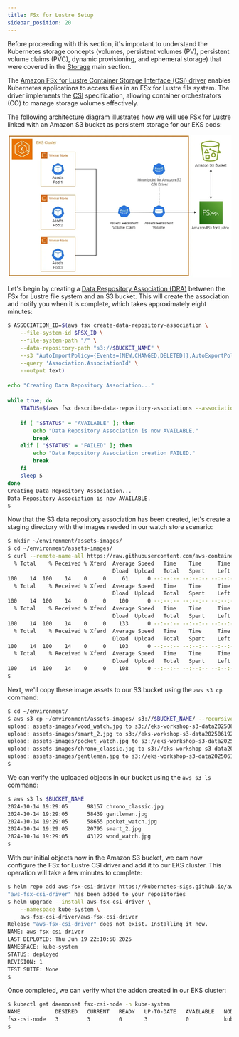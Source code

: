 ```yaml
---
title: FSx for Lustre Setup
sidebar_position: 20
---
```


Before proceeding with this section, it's important to understand the Kubernetes storage concepts (volumes, persistent volumes (PV), persistent volume claims (PVC), dynamic provisioning, and ephemeral storage) that were covered in the [Storage](../index.md) main section.

The [Amazon FSx for Lustre Container Storage Interface (CSI) driver](https://github.com/kubernetes-sigs/aws-fsx-csi-driver) enables Kubernetes applications to access files in an FSx for Lustre fils system. The driver implements the [CSI](https://github.com/container-storage-interface/spec/blob/master/spec.md) specification, allowing container orchestrators (CO) to manage storage volumes effectively.

The following architecture diagram illustrates how we will use FSx for Lustre linked with an Amazon S3 bucket as persistent storage for our EKS pods:

![Assets with FSx for Lustre](./assets/assets-fsxl.webp)


Let's begin by creating a [Data Respository Association (DRA)](https://docs.aws.amazon.com/fsx/latest/LustreGuide/create-dra-linked-data-repo.html) between the FSx for Lustre file system and an S3 bucket. This will create the association and notify you when it is complete, which takes approximately eight minutes:

```bash
$ ASSOCIATION_ID=$(aws fsx create-data-repository-association \
    --file-system-id $FSX_ID \
    --file-system-path "/" \
    --data-repository-path "s3://$BUCKET_NAME" \
    --s3 "AutoImportPolicy={Events=[NEW,CHANGED,DELETED]},AutoExportPolicy={Events=[NEW,CHANGED,DELETED]}" \
    --query 'Association.AssociationId' \
    --output text)

echo "Creating Data Repository Association..."

while true; do
    STATUS=$(aws fsx describe-data-repository-associations --association-ids $ASSOCIATION_ID --query 'Associations[0].Lifecycle' --output text)
    
    if [ "$STATUS" = "AVAILABLE" ]; then
        echo "Data Repository Association is now AVAILABLE."
        break
    elif [ "$STATUS" = "FAILED" ]; then
        echo "Data Repository Association creation FAILED."
        break
    fi
    sleep 5
done
Creating Data Repository Association...
Data Repository Association is now AVAILABLE.
$ 
```

Now that the S3 data repository association has been created, let's create a staging directory with the images needed in our watch store scenario:

```bash
$ mkdir ~/environment/assets-images/
$ cd ~/environment/assets-images/
$ curl --remote-name-all https://raw.githubusercontent.com/aws-containers/retail-store-sample-app/main/src/assets/public/assets/{chrono_classic.jpg,gentleman.jpg,pocket_watch.jpg,smart_2.jpg,wood_watch.jpg}
  % Total    % Received % Xferd  Average Speed   Time    Time     Time  Current
                                 Dload  Upload   Total   Spent    Left  Speed
100    14  100    14    0     0     61      0 --:--:-- --:--:-- --:--:--    62
  % Total    % Received % Xferd  Average Speed   Time    Time     Time  Current
                                 Dload  Upload   Total   Spent    Left  Speed
100    14  100    14    0     0    100      0 --:--:-- --:--:-- --:--:--   100
  % Total    % Received % Xferd  Average Speed   Time    Time     Time  Current
                                 Dload  Upload   Total   Spent    Left  Speed
100    14  100    14    0     0    133      0 --:--:-- --:--:-- --:--:--   133
  % Total    % Received % Xferd  Average Speed   Time    Time     Time  Current
                                 Dload  Upload   Total   Spent    Left  Speed
100    14  100    14    0     0    103      0 --:--:-- --:--:-- --:--:--   103
  % Total    % Received % Xferd  Average Speed   Time    Time     Time  Current
                                 Dload  Upload   Total   Spent    Left  Speed
100    14  100    14    0     0    108      0 --:--:-- --:--:-- --:--:--   109
$ 
```

Next, we'll copy these image assets to our S3 bucket using the `aws s3 cp` command:

```bash
$ cd ~/environment/
$ aws s3 cp ~/environment/assets-images/ s3://$BUCKET_NAME/ --recursive
upload: assets-images/wood_watch.jpg to s3://eks-workshop-s3-data20250619213912331100000003/wood_watch.jpg
upload: assets-images/smart_2.jpg to s3://eks-workshop-s3-data20250619213912331100000003/smart_2.jpg
upload: assets-images/pocket_watch.jpg to s3://eks-workshop-s3-data20250619213912331100000003/pocket_watch.jpg
upload: assets-images/chrono_classic.jpg to s3://eks-workshop-s3-data20250619213912331100000003/chrono_classic.jpg
upload: assets-images/gentleman.jpg to s3://eks-workshop-s3-data20250619213912331100000003/gentleman.jpg
$ 
```

We can verify the uploaded objects in our bucket using the `aws s3 ls` command:

```bash
$ aws s3 ls $BUCKET_NAME
2024-10-14 19:29:05      98157 chrono_classic.jpg
2024-10-14 19:29:05      58439 gentleman.jpg
2024-10-14 19:29:05      58655 pocket_watch.jpg
2024-10-14 19:29:05      20795 smart_2.jpg
2024-10-14 19:29:05      43122 wood_watch.jpg
$
```

With our initial objects now in the Amazon S3 bucket, we cam now configure the FSx for Lustre CSI driver and add it to our EKS cluster. This operation will take a few minutes to complete:

```bash
$ helm repo add aws-fsx-csi-driver https://kubernetes-sigs.github.io/aws-fsx-csi-driver/
"aws-fsx-csi-driver" has been added to your repositories
$ helm upgrade --install aws-fsx-csi-driver \
    --namespace kube-system \
    aws-fsx-csi-driver/aws-fsx-csi-driver
Release "aws-fsx-csi-driver" does not exist. Installing it now.
NAME: aws-fsx-csi-driver
LAST DEPLOYED: Thu Jun 19 22:10:58 2025
NAMESPACE: kube-system
STATUS: deployed
REVISION: 1
TEST SUITE: None
$
```

Once completed, we can verify what the addon created in our EKS cluster:

```bash
$ kubectl get daemonset fsx-csi-node -n kube-system
NAME           DESIRED   CURRENT   READY   UP-TO-DATE   AVAILABLE   NODE SELECTOR            AGE
fsx-csi-node   3         3         0       3            0           kubernetes.io/os=linux   5s
$ 
```
